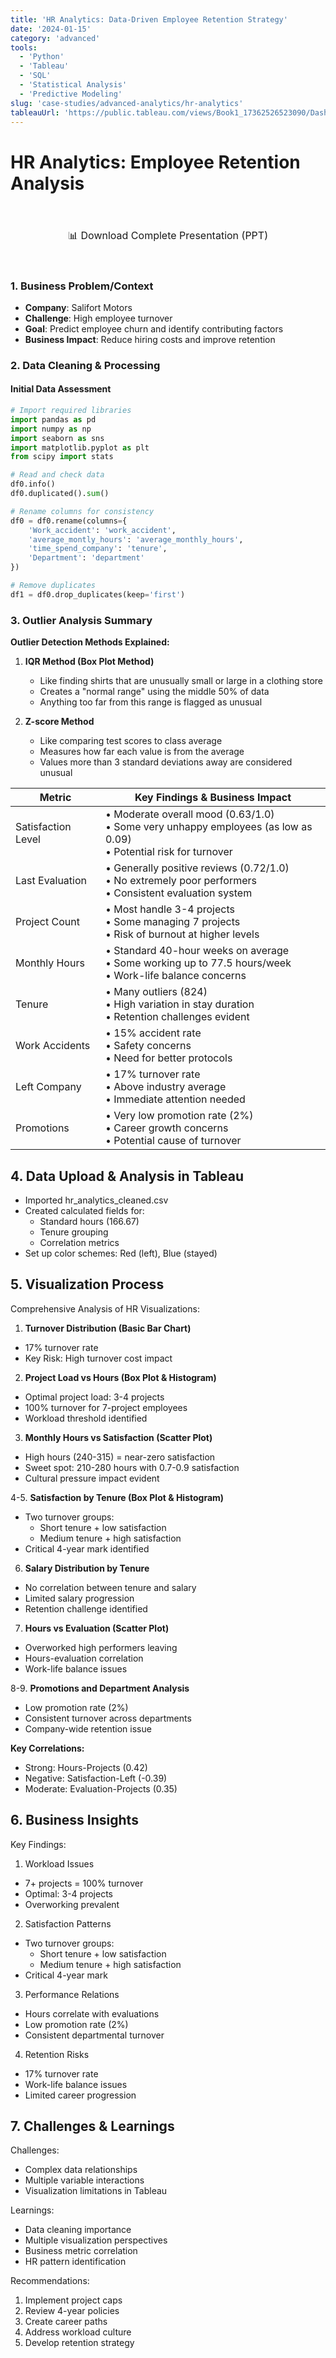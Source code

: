 ```yaml
---
title: 'HR Analytics: Data-Driven Employee Retention Strategy'
date: '2024-01-15'
category: 'advanced'
tools:
  - 'Python'
  - 'Tableau'
  - 'SQL'
  - 'Statistical Analysis'
  - 'Predictive Modeling'
slug: 'case-studies/advanced-analytics/hr-analytics'
tableauUrl: 'https://public.tableau.com/views/Book1_17362526523090/Dashboard1?:showVizHome=no&:embed=true'
---
```



# HR Analytics: Employee Retention Analysis

<div style="text-align: center; margin: 40px 0;">
  <a 
    href="/presentations/hr-analytics.pptx" 
    style="
      display: inline-block;
      padding: 15px 30px;
      border: 2px solid var(--green);
      border-radius: 4px;
      color: var(--green);
      font-family: var(--font-mono);
      font-size: 16px;
      text-decoration: none;
      transition: all 0.25s cubic-bezier(0.645,0.045,0.355,1);
      background-color: transparent;
    "
    onmouseover="this.style.backgroundColor='var(--green-tint)'"
    onmouseout="this.style.backgroundColor='transparent'"
  >
    📊 Download Complete Presentation (PPT)
  </a>
</div>

### 1. Business Problem/Context
- **Company**: Salifort Motors
- **Challenge**: High employee turnover
- **Goal**: Predict employee churn and identify contributing factors
- **Business Impact**: Reduce hiring costs and improve retention

### 2. Data Cleaning & Processing

#### Initial Data Assessment
```python
# Import required libraries
import pandas as pd
import numpy as np
import seaborn as sns
import matplotlib.pyplot as plt
from scipy import stats

# Read and check data
df0.info()
df0.duplicated().sum()

# Rename columns for consistency
df0 = df0.rename(columns={
    'Work_accident': 'work_accident',
    'average_montly_hours': 'average_monthly_hours',
    'time_spend_company': 'tenure',
    'Department': 'department'
})

# Remove duplicates
df1 = df0.drop_duplicates(keep='first')
```

### 3. Outlier Analysis Summary


**Outlier Detection Methods Explained:**
1. **IQR Method (Box Plot Method)**
   - Like finding shirts that are unusually small or large in a clothing store
   - Creates a "normal range" using the middle 50% of data
   - Anything too far from this range is flagged as unusual

2. **Z-score Method**
   - Like comparing test scores to class average
   - Measures how far each value is from the average
   - Values more than 3 standard deviations away are considered unusual

| Metric | Key Findings & Business Impact |
|--------|-------------------------------|
| Satisfaction Level | • Moderate overall mood (0.63/1.0)<br>• Some very unhappy employees (as low as 0.09)<br>• Potential risk for turnover |
| Last Evaluation | • Generally positive reviews (0.72/1.0)<br>• No extremely poor performers<br>• Consistent evaluation system |
| Project Count | • Most handle 3-4 projects<br>• Some managing 7 projects<br>• Risk of burnout at higher levels |
| Monthly Hours | • Standard 40-hour weeks on average<br>• Some working up to 77.5 hours/week<br>• Work-life balance concerns |
| Tenure | • Many outliers (824)<br>• High variation in stay duration<br>• Retention challenges evident |
| Work Accidents | • 15% accident rate<br>• Safety concerns<br>• Need for better protocols |
| Left Company | • 17% turnover rate<br>• Above industry average<br>• Immediate attention needed |
| Promotions | • Very low promotion rate (2%)<br>• Career growth concerns<br>• Potential cause of turnover |



## 4. Data Upload & Analysis in Tableau
- Imported hr_analytics_cleaned.csv
- Created calculated fields for:
  * Standard hours (166.67)
  * Tenure grouping
  * Correlation metrics
- Set up color schemes: Red (left), Blue (stayed)

## 5. Visualization Process
Comprehensive Analysis of HR Visualizations:

1. **Turnover Distribution (Basic Bar Chart)**
- 17% turnover rate
- Key Risk: High turnover cost impact

2. **Project Load vs Hours (Box Plot & Histogram)**
- Optimal project load: 3-4 projects
- 100% turnover for 7-project employees
- Workload threshold identified

3. **Monthly Hours vs Satisfaction (Scatter Plot)**
- High hours (240-315) = near-zero satisfaction
- Sweet spot: 210-280 hours with 0.7-0.9 satisfaction
- Cultural pressure impact evident

4-5. **Satisfaction by Tenure (Box Plot & Histogram)**
- Two turnover groups:
  * Short tenure + low satisfaction
  * Medium tenure + high satisfaction
- Critical 4-year mark identified

6. **Salary Distribution by Tenure**
- No correlation between tenure and salary
- Limited salary progression
- Retention challenge identified

7. **Hours vs Evaluation (Scatter Plot)**
- Overworked high performers leaving
- Hours-evaluation correlation
- Work-life balance issues

8-9. **Promotions and Department Analysis**
- Low promotion rate (2%)
- Consistent turnover across departments
- Company-wide retention issue

**Key Correlations:**
- Strong: Hours-Projects (0.42)
- Negative: Satisfaction-Left (-0.39)
- Moderate: Evaluation-Projects (0.35)

## 6. Business Insights
Key Findings:
1. Workload Issues
- 7+ projects = 100% turnover
- Optimal: 3-4 projects
- Overworking prevalent

2. Satisfaction Patterns
- Two turnover groups:
  * Short tenure + low satisfaction
  * Medium tenure + high satisfaction
- Critical 4-year mark

3. Performance Relations
- Hours correlate with evaluations
- Low promotion rate (2%)
- Consistent departmental turnover

4. Retention Risks
- 17% turnover rate
- Work-life balance issues
- Limited career progression

## 7. Challenges & Learnings
Challenges:
- Complex data relationships
- Multiple variable interactions
- Visualization limitations in Tableau

Learnings:
- Data cleaning importance
- Multiple visualization perspectives
- Business metric correlation
- HR pattern identification

Recommendations:
1. Implement project caps
2. Review 4-year policies
3. Create career paths
4. Address workload culture
5. Develop retention strategy

